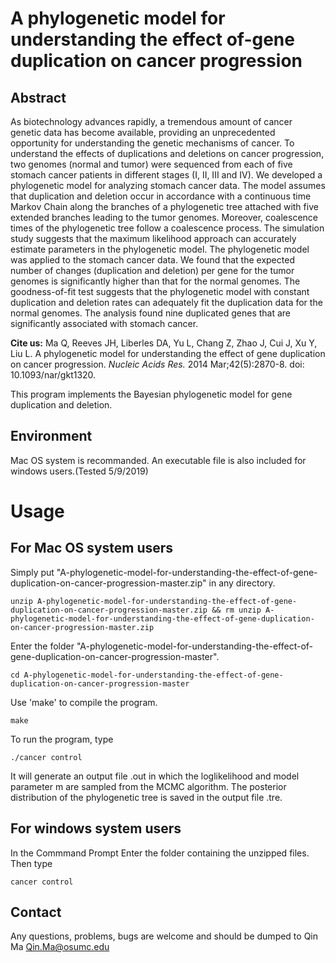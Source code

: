 # A phylogenetic model for understanding the effect of-gene duplication on cancer progression

## Abstract

As biotechnology advances rapidly, a tremendous amount of cancer genetic data has become available, providing an unprecedented opportunity for understanding the genetic mechanisms of cancer. To understand the effects of duplications and deletions on cancer progression, two genomes (normal and tumor) were sequenced from each of five stomach cancer patients in different stages (I, II, III and IV). We developed a phylogenetic model for analyzing stomach cancer data. The model assumes that duplication and deletion occur in accordance with a continuous time Markov Chain along the branches of a phylogenetic tree attached with five extended branches leading to the tumor genomes. Moreover, coalescence times of the phylogenetic tree follow a coalescence process. The simulation study suggests that the maximum likelihood approach can accurately estimate parameters in the phylogenetic model. The phylogenetic model was applied to the stomach cancer data. We found that the expected number of changes (duplication and deletion) per gene for the tumor genomes is significantly higher than that for the normal genomes. The goodness-of-fit test suggests that the phylogenetic model with constant duplication and deletion rates can adequately fit the duplication data for the normal genomes. The analysis found nine duplicated genes that are significantly associated with stomach cancer.

**Cite us:** Ma Q, Reeves JH, Liberles DA, Yu L, Chang Z, Zhao J, Cui J, Xu Y, Liu L. A phylogenetic model for understanding the effect of gene duplication on cancer progression. *Nucleic Acids Res.* 2014 Mar;42(5):2870-8. doi: 10.1093/nar/gkt1320.

This program implements the Bayesian phylogenetic model for gene duplication and deletion.

## Environment 
Mac OS system is recommanded. An executable file is also included for windows users.(Tested 5/9/2019)

# Usage

## For Mac OS system users

Simply put "A-phylogenetic-model-for-understanding-the-effect-of-gene-duplication-on-cancer-progression-master.zip" in any directory.

```
unzip A-phylogenetic-model-for-understanding-the-effect-of-gene-duplication-on-cancer-progression-master.zip && rm unzip A-phylogenetic-model-for-understanding-the-effect-of-gene-duplication-on-cancer-progression-master.zip
```

Enter the folder "A-phylogenetic-model-for-understanding-the-effect-of-gene-duplication-on-cancer-progression-master".

```
cd A-phylogenetic-model-for-understanding-the-effect-of-gene-duplication-on-cancer-progression-master
```

Use 'make' to compile the program.

```
make
```

To run the program, type
```
./cancer control
```
 It will generate an output file .out in which the loglikelihood and model parameter m are sampled from the MCMC algorithm. The posterior distribution of the phylogenetic tree is saved in the output file .tre.

## For windows system users
In the Commmand Prompt
Enter the folder containing the unzipped files.
Then type
```
cancer control
```

## Contact

Any questions, problems, bugs are welcome and should be dumped to
Qin Ma <Qin.Ma@osumc.edu>
